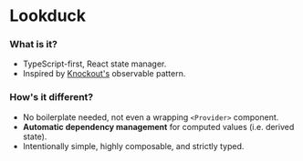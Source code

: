 # Lookduck

### What is it?  
- TypeScript-first, React state manager.
- Inspired by [Knockout's](https://knockoutjs.com/) observable pattern.

### How's it different?
- No boilerplate needed, not even a wrapping `<Provider>` component.
- **Automatic dependency management** for computed values (i.e. derived state).
- Intentionally simple, highly composable, and strictly typed.
